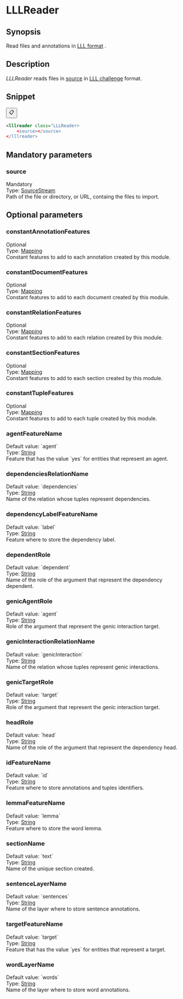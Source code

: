 <h1 class="module">LLLReader</h1>

## Synopsis

Read files and annotations in [LLL format](XXX) .

## Description

 *LLLReader* reads files in <a href="#source" class="param">source</a> in [LLL challenge](XXX) format.

## Snippet



<button class="copy-code-button" title="Copy to clipboard" onclick="copy_code(this)">📋</button>
```xml
<lllreader class="LLLReader>
    <source></source>
</lllreader>
```

## Mandatory parameters

<h3 id="source" class="param">source</h3>

<div class="param-level param-level-mandatory">Mandatory
</div>
<div class="param-type">Type: <a href="../converter/fr.inra.maiage.bibliome.util.streams.SourceStream" class="converter">SourceStream</a>
</div>
Path of the file or directory, or URL, containg the files to import.

## Optional parameters

<h3 id="constantAnnotationFeatures" class="param">constantAnnotationFeatures</h3>

<div class="param-level param-level-optional">Optional
</div>
<div class="param-type">Type: <a href="../converter/fr.inra.maiage.bibliome.alvisnlp.core.module.types.Mapping" class="converter">Mapping</a>
</div>
Constant features to add to each annotation created by this module.

<h3 id="constantDocumentFeatures" class="param">constantDocumentFeatures</h3>

<div class="param-level param-level-optional">Optional
</div>
<div class="param-type">Type: <a href="../converter/fr.inra.maiage.bibliome.alvisnlp.core.module.types.Mapping" class="converter">Mapping</a>
</div>
Constant features to add to each document created by this module.

<h3 id="constantRelationFeatures" class="param">constantRelationFeatures</h3>

<div class="param-level param-level-optional">Optional
</div>
<div class="param-type">Type: <a href="../converter/fr.inra.maiage.bibliome.alvisnlp.core.module.types.Mapping" class="converter">Mapping</a>
</div>
Constant features to add to each relation created by this module.

<h3 id="constantSectionFeatures" class="param">constantSectionFeatures</h3>

<div class="param-level param-level-optional">Optional
</div>
<div class="param-type">Type: <a href="../converter/fr.inra.maiage.bibliome.alvisnlp.core.module.types.Mapping" class="converter">Mapping</a>
</div>
Constant features to add to each section created by this module.

<h3 id="constantTupleFeatures" class="param">constantTupleFeatures</h3>

<div class="param-level param-level-optional">Optional
</div>
<div class="param-type">Type: <a href="../converter/fr.inra.maiage.bibliome.alvisnlp.core.module.types.Mapping" class="converter">Mapping</a>
</div>
Constant features to add to each tuple created by this module.

<h3 id="agentFeatureName" class="param">agentFeatureName</h3>

<div class="param-level param-level-default-value">Default value: `agent`
</div>
<div class="param-type">Type: <a href="../converter/java.lang.String" class="converter">String</a>
</div>
Feature that has the value `yes` for entities that represent an agent.

<h3 id="dependenciesRelationName" class="param">dependenciesRelationName</h3>

<div class="param-level param-level-default-value">Default value: `dependencies`
</div>
<div class="param-type">Type: <a href="../converter/java.lang.String" class="converter">String</a>
</div>
Name of the relation whose tuples represent dependencies.

<h3 id="dependencyLabelFeatureName" class="param">dependencyLabelFeatureName</h3>

<div class="param-level param-level-default-value">Default value: `label`
</div>
<div class="param-type">Type: <a href="../converter/java.lang.String" class="converter">String</a>
</div>
Feature where to store the dependency label.

<h3 id="dependentRole" class="param">dependentRole</h3>

<div class="param-level param-level-default-value">Default value: `dependent`
</div>
<div class="param-type">Type: <a href="../converter/java.lang.String" class="converter">String</a>
</div>
Name of the role of the argument that represent the dependency dependent.

<h3 id="genicAgentRole" class="param">genicAgentRole</h3>

<div class="param-level param-level-default-value">Default value: `agent`
</div>
<div class="param-type">Type: <a href="../converter/java.lang.String" class="converter">String</a>
</div>
Role of the argument that represent the genic interaction target.

<h3 id="genicInteractionRelationName" class="param">genicInteractionRelationName</h3>

<div class="param-level param-level-default-value">Default value: `genicInteraction`
</div>
<div class="param-type">Type: <a href="../converter/java.lang.String" class="converter">String</a>
</div>
Name of the relation whose tuples represent genic interactions.

<h3 id="genicTargetRole" class="param">genicTargetRole</h3>

<div class="param-level param-level-default-value">Default value: `target`
</div>
<div class="param-type">Type: <a href="../converter/java.lang.String" class="converter">String</a>
</div>
Role of the argument that represent the genic interaction target.

<h3 id="headRole" class="param">headRole</h3>

<div class="param-level param-level-default-value">Default value: `head`
</div>
<div class="param-type">Type: <a href="../converter/java.lang.String" class="converter">String</a>
</div>
Name of the role of the argument that represent the dependency head.

<h3 id="idFeatureName" class="param">idFeatureName</h3>

<div class="param-level param-level-default-value">Default value: `id`
</div>
<div class="param-type">Type: <a href="../converter/java.lang.String" class="converter">String</a>
</div>
Feature where to store annotations and tuples identifiers.

<h3 id="lemmaFeatureName" class="param">lemmaFeatureName</h3>

<div class="param-level param-level-default-value">Default value: `lemma`
</div>
<div class="param-type">Type: <a href="../converter/java.lang.String" class="converter">String</a>
</div>
Feature where to store the word lemma.

<h3 id="sectionName" class="param">sectionName</h3>

<div class="param-level param-level-default-value">Default value: `text`
</div>
<div class="param-type">Type: <a href="../converter/java.lang.String" class="converter">String</a>
</div>
Name of the unique section created.

<h3 id="sentenceLayerName" class="param">sentenceLayerName</h3>

<div class="param-level param-level-default-value">Default value: `sentences`
</div>
<div class="param-type">Type: <a href="../converter/java.lang.String" class="converter">String</a>
</div>
Name of the layer where to store sentence annotations.

<h3 id="targetFeatureName" class="param">targetFeatureName</h3>

<div class="param-level param-level-default-value">Default value: `target`
</div>
<div class="param-type">Type: <a href="../converter/java.lang.String" class="converter">String</a>
</div>
Feature that has the value `yes` for entities that represent a target.

<h3 id="wordLayerName" class="param">wordLayerName</h3>

<div class="param-level param-level-default-value">Default value: `words`
</div>
<div class="param-type">Type: <a href="../converter/java.lang.String" class="converter">String</a>
</div>
Name of the layer where to store word annotations.

